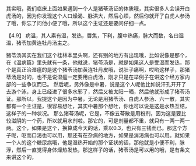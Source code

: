 其实哦，我们临床上面如果遇到一个人是猪苓汤证的体质哦，其实很多人会误开白虎汤的，因为你发现这个人口燥渴、脉洪大，然后心烦，然后你就开了白虎人参汤了哦，你忘了问他小便了哦，所以这个主证还是要问仔细一点。

【4.9】  病温，其人素有湿，发热，唇焦，下利，腹中热痛，脉大而数，名曰湿温，猪苓加黄连牡丹汤主之。

猪苓汤其实在我们这个桂林本里头啊，还有别的地方有出现哦，比如说像是那个，在《温病篇》里头就有一条，他就说，猪苓汤是，就是如果这人是受湿而发热，那个是真正治湿瘟的是这个猪苓汤加黄连牡丹皮哦，说肚子痛啊，哎哟这样子，那猪苓汤是对的，也不是说湿瘟一定要用白虎汤，刚才只是在举例子在讲这个经方家内部的一些争议而已。
然后呢，另外像是中暑，说是这个人呢他比如说汗孔开开了去游个泳，身上已经进了很多水邪了，然后又被太阳一晒，然后他就形成了猪苓汤证。那所以，我提这个是因为中暑，无论是用猪苓汤、白虎人参汤、六一散，其实都有一个主证是，很容易想吐，其实中暑那个想吐，你也可以说是这是水热互结，这样子的一种状况。
那么猪苓汤呢，它是，不像五苓散是用粉剂，因为这是要比较滋阴的一个药，所以就用水剂啦。那它的，可是剂量都不重，就只有一两一两一两。这个，如果是这个，换算成今天的话，乘以0.3，也只有三钱而已。那这个方子呢，呕而口渴也可以用，那还有在杂病的地方，如果是消渴病也可以用。就如果一个人的这个糖尿病哦，他是湿热开始的那个证状的话，那他就是小便不利，脉浮，然后一直觉得身体燥热发热，那这样子的话，猪苓汤是可以用的哦，是有条文来讲这个的，
